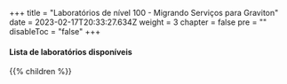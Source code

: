 +++
title = "Laboratórios de nível 100 - Migrando Serviços para Graviton"
date = 2023-02-17T20:33:27.634Z
weight = 3
chapter = false
pre = ""
disableToc = "false"
+++

#### Lista de laboratórios disponíveis
{{% children %}}
